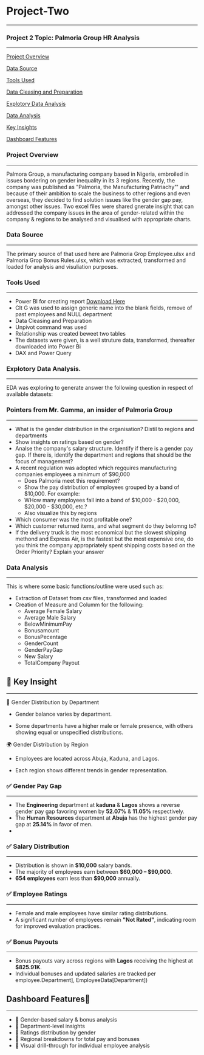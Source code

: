 # Project-Two
---

### Project 2 Topic: Palmoria Group HR Analysis
----
[Project Overview](#project-overview)

[Data Source](#data-source)

[Tools Used](#tools-used)

[Data Cleasing and Preparation](#Data-cleasing-and-preparation)

[Explotory Data Analysis](#explotory-data-analysis)

[Data Analysis](#data-analysis)

[Key Insights](#key-insights)

[Dashboard Features](#ddatshboard-features)

### Project Overview
---
Palmora Group, a manufacturing company based in Nigeria, embroiled in issues bordering on gender inequality in its 3 regions. Recently, the company was published as "Palmoria, the Manufacturing Patriachy"' and because of their ambition to scale the business to other regions and even overseas, they decided to find solution issues like the gender gap pay, amongst other issues. Two excel files were shared gnerate insight that can addressed the company issues in the area of gender-related within the company & regions to be  analysed and visualised with appropriate charts.

### Data Source
---
The primary source of that used here are Palmoria Grop Employee.ulsx and Palmoria Grop Bonus Rules.ulsx, which was extracted, transformed and loaded for analysis and visuliation purposes.

### Tools Used
---
- Power BI for creating report [Download Here](https://www.microsoft.com/en-us/download/details.aspx?id=58494)
- Clt G was used to assign generic name into the blank fields, remove of past employees and NULL department
- Data Cleasing and Preparation
- Unpivot command was used
- Relationship was created beweet two tables
- The datasets were given, is a well struture data, transformed, thereafter downloaded into Power Bi
- DAX and Power Query

### Explotory Data Analysis.
---
EDA was exploring to generate answer the following question in respect of available datasets:

### Pointers from Mr. Gamma, an insider of Palmoria Group
---
- What is the gender distribution in the organisation? Distil to regions and departments
- Show insights on ratings based on gender?
- Analse the company's salary structure. Identify if there is a gender pay gap. If there is, identify the department and regions that should be the focus of management?
- A recent regulation was adopted which regquires manufacturing companies employees a minimum of $90,000
  - Does Palmoria meet this requirement?
  - Show the pay distribution of employees grouped by a band of $10,000. For example:
  - WHow many employees fall into a band of $10,000 - $20,000, $20,000 - $30,000, etc.?
  - Also visualize this by regions
- Which consumer was the most profitable one?
- Which customer returned items, and what segment do they belomng to?
- If the delivery truck is the most economical but the slowest shipping methond and Express Air, is the fastest but the most expensive one, do you think the company appropriately spent shipping costs based on the Order Priority? Explain your answer

### Data Analysis
---
This is where some basic functions/outline were used such as:
- Extraction of Dataset from csv files, transformed and loaded
- Creation of Measure and Columm for the following:
  - Average Female Salary
  - Average Male Salary
  - BelowMinimumPay
  - Bonusamount
  - BonusPecentage
  - GenderCount
  - GenderPayGap
  - New Salary
  - TotalCompany Payout

## 🎯 Key Insight
---
👥 Gender Distribution by Department
* Gender balance varies by department.

* Some departments have a higher male or female presence, with others showing equal or unspecified distributions.
  
🌍 Gender Distribution by Region
* Employees are located across Abuja, Kaduna, and Lagos.

* Each region shows different trends in gender representation.

### ✅ Gender Pay Gap
---
- The **Engineering** department at **kaduna** & **Lagos** shows a reverse gender pay gap favoring women by **52.07%** & **11.05%** respectively.
- The **Human Resources** department at **Abuja** has the highest gender pay gap at **25.14%** in favor of men.
- 
### ✅ Salary Distribution
---
- Distribution is shown in **$10,000** salary bands.
- The majority of employees earn between **$60,000 – $90,000**.
- **654 employees** earn less than **$90,000** annually.

### ✅ Employee Ratings
---
- Female and male employees have similar rating distributions.
- A significant number of employees remain **"Not Rated"**, indicating room for improved evaluation practices.

### ✅ Bonus Payouts
---
- Bonus payouts vary across regions with **Lagos** receiving the highest at **$825.91K**.
- Individual bonuses and updated salaries are tracked per employee.Department], EmployeeData[Department])

## Dashboard Features📂 
---

- 📌 Gender-based salary & bonus analysis
- 📌 Department-level insights
- 📌 Ratings distribution by gender
- 📌 Regional breakdowns for total pay and bonuses
- 📌 Visual drill-through for individual employee analysis



